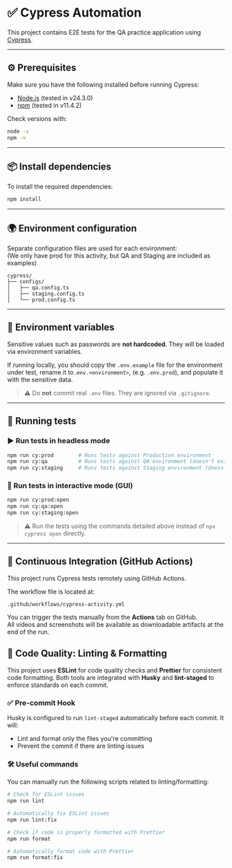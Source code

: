 # ✅ Cypress Automation

This project contains E2E tests for the QA practice application using [Cypress](https://www.cypress.io/).

---

## ⚙️ Prerequisites

Make sure you have the following installed before running Cypress:

- [Node.js](https://nodejs.org/) (tested in v24.3.0)
- [npm](https://www.npmjs.com/) (tested in v11.4.2)

Check versions with:

```bash
node -v
npm -v
```

---

## 📦 Install dependencies

To install the required dependencies:

```bash
npm install
```

---

## 🌍 Environment configuration

Separate configuration files are used for each environment:  
(We only have prod for this activity, but QA and Staging are included as examples)

```
cypress/
├── configs/
│   ├── qa.config.ts
│   ├── staging.config.ts
│   └── prod.config.ts
```

---

## 🔐 Environment variables

Sensitive values such as passwords are **not hardcoded**. They will be loaded via environment variables.

If running locally, you should copy the `.env.example` file for the environment under test, rename it to`.env.<environment>`, (e.g. `.env.prod`), and populate it with the sensitive data.

> ⚠️ Do **not** commit real `.env` files. They are ignored via `.gitignore`.

---

## 🚀 Running tests

### ▶️ Run tests in **headless mode**

```bash
npm run cy:prod        # Runs tests against Production environment
npm run cy:qa          # Runs tests against QA environment (doesn't exist, just added as an example)
npm run cy:staging     # Runs tests against Staging environment (doesn't exist, just added as an example)
```

### 🧪 Run tests in **interactive mode (GUI)**

```bash
npm run cy:prod:open
npm run cy:qa:open
npm run cy:staging:open
```

> ⚠️ Run the tests using the commands detailed above instead of `npx cypress open` directly.

---

## 🤖 Continuous Integration (GitHub Actions)

This project runs Cypress tests remotely using GitHub Actions.

The workflow file is located at:

```
.github/workflows/cypress-activity.yml
```

You can trigger the tests manually from the **Actions** tab on GitHub.  
All videos and screenshots will be available as downloadable artifacts at the end of the run.

## 🧹 Code Quality: Linting & Formatting

This project uses **ESLint** for code quality checks and **Prettier** for consistent code formatting. Both tools are integrated with **Husky** and **lint-staged** to enforce standards on each commit.

### ✅ Pre-commit Hook

Husky is configured to run `lint-staged` automatically before each commit. It will:

- Lint and format only the files you're committing
- Prevent the commit if there are linting issues

### 🛠️ Useful commands

You can manually run the following scripts related to linting/formatting:

```bash
# Check for ESLint issues
npm run lint

# Automatically fix ESLint issues
npm run lint:fix

# Check if code is properly formatted with Prettier
npm run format

# Automatically format code with Prettier
npm run format:fix
```

